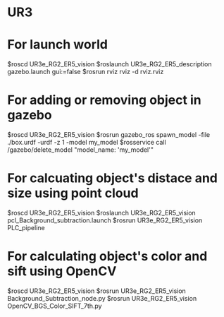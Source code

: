 # UR3
# For launch world
$roscd UR3e_RG2_ER5_vision
$roslaunch UR3e_RG2_ER5_description gazebo.launch gui:=false
$rosrun rviz rviz -d rviz.rviz

# For adding or removing object in gazebo
$roscd UR3e_RG2_ER5_vision
$rosrun gazebo_ros spawn_model -file ./box.urdf -urdf -z 1 -model my_model
$rosservice call /gazebo/delete_model "model_name: 'my_model'" 

# For calcuating object's distace and size using point cloud
$roscd UR3e_RG2_ER5_vision
$roslaunch UR3e_RG2_ER5_vision pcl_Background_subtraction.launch
$rosrun UR3e_RG2_ER5_vision PLC_pipeline

# For calculating object's color and sift using OpenCV 
$roscd UR3e_RG2_ER5_vision
$rosrun UR3e_RG2_ER5_vision Background_Subtraction_node.py
$rosrun UR3e_RG2_ER5_vision OpenCV_BGS_Color_SIFT_7th.py

